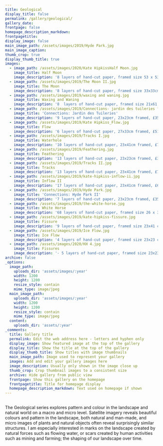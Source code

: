 ```yaml
---
title: Geological
display_title: false
permalink: /gallery/geological/
gallery_date:
frontpage: false
homepage_description_markdown:
frontpagetitle:
display_image: false
main_image_path: /assets/images/2019/Hyde Park.jpg
main_image_caption:
thumb_crop: true
display_thumb_title: true
images:
  - image_path: /assets/images/2020/Kate HipkissHalf Moon.jpg
    image_title: Half Moon
    image_description: '8 layers of hand-cut paper, framed size 53 x 53cm, £1,250.00'
  - image_path: /assets/images/2019/The Moon II.jpg
    image_title: The Moon
    image_description: '8 layers of hand-cut paper, framed size 33x33cm, £725.00'
  - image_path: /assets/images/2019/waxing and waning.jpg
    image_title: Waxing and Waning
    image_description: '8  layers of hand-cut paper, framed size 21x61 cm, £675.00'
  - image_path: /assets/images/2019/Connections- jardin des tuileries full .jpg
    image_title: 'Connections: Jardin des Tuileries'
    image_description: '9 layers of hand-cut paper, 23x23cm framed, £350.00'
  - image_path: /assets/images/2019/Kate Hipkiss_Flow.jpg
    image_title: Flow
    image_description: '6 layers of hand-cut paper, 27x33cm framed, £510.00'
  - image_path: /assets/images/2019/Tracks I.jpg
    image_title: Waterhole
    image_description: '10 layers of hand-cut paper, 23x41cm framed, £725.00'
  - image_path: /assets/images/2019/Feathering.jpg
    image_title: Feathering
    image_description: '13 layers of hand-cut paper, 23x23cm framed, £350.00'
  - image_path: /assets/images/2019/Tracks II.jpg
    image_title: Tracks
    image_description: '13 layers of hand-cut paper, 23x41cm framed, £725.00'
  - image_path: /assets/images/2019/kate-hipkiss-inflow-ii.jpg
    image_title: Inflow II
    image_description: '17 layers of hand-cut paper, 23x41cm framed, £610.00'
  - image_path: /assets/images/2019/Hyde Park.jpg
    image_title: 'Connections: Hyde Park II'
    image_description: '7 layers of hand-cut paper, 23x23cm framed, £350.00'
  - image_path: /assets/images/2019/the-white-horse.jpg
    image_title: White Horse
    image_description: '68 layers of hand-cut paper, framed size 26 x 35cm, £650.00'
  - image_path: /assets/images/2019/kate-hipkiss-fissure.jpg
    image_title: Fissure
    image_description: '9 layers of hand-cut paper, framed size 23x41 cm, £650.00'
  - image_path: /assets/images/2019/Ice Flow.jpg
    image_title: Ice Flow
    image_description: '4 layers of hand-cut paper, framed size 23x23 cm, £250.00'
  - image_path: /assets/images/2020/KH 4.jpg
    image_title: Fissures
    image_description: '- 5 layers of hand-cut paper, framed size 23x23 cm, £250.00'
archive: false
_options:
  image_path:
    uploads_dir: 'assets/images/:year'
    width: 1200
    height: 1200
    resize_style: contain
    mime_type: image/jpeg
  main_image_path:
    uploads_dir: 'assets/images/:year'
    width: 1200
    height: 1200
    resize_style: contain
    mime_type: image/jpeg
  content:
    uploads_dir: 'assets/:year'
_comments:
  title: Gallery title
  permalink: Edit the web address here - letters and hyphen only
  display_image: Show featured image at the top of the gallery
  display_title: Show the title at the top of the gallery
  display_thumb_title: Show titles with image thumbnails
  main_image_path: Image used to represent your gallery
  images: Add and edit your gallery images here
  image_description: Usually only shown in the image close up
  thumb_crop: Crop thumbnail images to a consistent size
  archive: Hide gallery from public view
  frontpage: Show this gallery on the homepage
  frontpagetitle: Title for homepage display
  homepage_description_markdown: Text used on homepage if shown
---
```


<br>The Geological series explores pattern and colour in the landscape and natural world on a macro and micro level. Satellite imagery reveals beautiful colours and pattern in the landscape, both natural and man-made, and micro images of plants and natural objects often reveal surprisingly similar structures. I am especially interested in marks on the landscape created by natural forces such as flowing water, or scars created by human activities such as mining and farming; the shaping of our landscape over time.